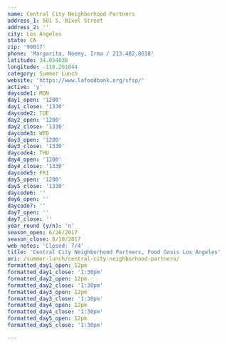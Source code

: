 ```yaml
---
name: Central City Neighborhood Partners
address_1: 501 S. Bixel Street
address_2: ''
city: Los Angeles
state: CA
zip: '90017'
phone: 'Margarita, Noemy, Irma / 213.482.8618'
latitude: 34.054836
longitude: -118.261844
category: Summer Lunch
website: 'https://www.lafoodbank.org/sfsp/'
active: 'y'
daycode1: MON
day1_open: '1200'
day1_close: '1330'
daycode2: TUE
day2_open: '1200'
day2_close: '1330'
daycode3: WED
day3_open: '1200'
day3_close: '1330'
daycode4: THU
day4_open: '1200'
day4_close: '1330'
daycode5: FRI
day5_open: '1200'
day5_close: '1330'
daycode6: ''
day6_open: ''
daycode7: ''
day7_open: ''
day7_close: ''
year_round (y/n): 'n'
season_open: 6/26/2017
season_close: 8/10/2017
web notes: 'Closed: 7/4'
title: 'Central City Neighborhood Partners, Food Oasis Los Angeles'
uri: /summer-lunch/central-city-neighborhood-partners/
formatted_day1_open: 12pm
formatted_day1_close: '1:30pm'
formatted_day2_open: 12pm
formatted_day2_close: '1:30pm'
formatted_day3_open: 12pm
formatted_day3_close: '1:30pm'
formatted_day4_open: 12pm
formatted_day4_close: '1:30pm'
formatted_day5_open: 12pm
formatted_day5_close: '1:30pm'

---
```



